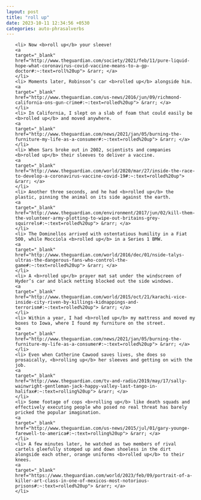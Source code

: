 ```yaml
---
layout: post
title: "roll up"
date: 2023-10-11 12:34:56 +0530
categories: auto-phrasalverbs
---
```

<ol>

    <li> Now <b>roll up</b> your sleeve!
    <a 
    target="_blank" 
    href="http://www.theguardian.com/society/2021/feb/11/pure-liquid-hope-what-coronavirus-covid-vaccine-means-to-a-gp-doctor#:~:text=roll%20up"> &rarr; </a>
    </li>
    <li> Moments later, Robinson’s car <b>rolled up</b> alongside him.
    <a 
    target="_blank" 
    href="http://www.theguardian.com/us-news/2016/jun/09/richmond-california-ons-gun-crime#:~:text=rolled%20up"> &rarr; </a>
    </li>
    <li> In California, I slept on a slab of foam that could easily be <b>rolled up</b> and moved anywhere.
    <a 
    target="_blank" 
    href="http://www.theguardian.com/news/2021/jan/05/burning-the-furniture-my-life-as-a-consumer#:~:text=rolled%20up"> &rarr; </a>
    </li>
    <li> When Sars broke out in 2002, scientists and companies <b>rolled up</b> their sleeves to deliver a vaccine.
    <a 
    target="_blank" 
    href="http://www.theguardian.com/world/2020/mar/27/inside-the-race-to-develop-a-coronavirus-vaccine-covid-19#:~:text=rolled%20up"> &rarr; </a>
    </li>
    <li> Another three seconds, and he had <b>rolled up</b> the plastic, pinning the animal on its side against the earth.
    <a 
    target="_blank" 
    href="http://www.theguardian.com/environment/2017/jun/02/kill-them-the-volunteer-army-plotting-to-wipe-out-britains-grey-squirrels#:~:text=rolled%20up"> &rarr; </a>
    </li>
    <li> The Dominellos arrived with ostentatious humility in a Fiat 500, while Mocciola <b>rolled up</b> in a Series 1 BMW.
    <a 
    target="_blank" 
    href="http://www.theguardian.com/world/2016/dec/01/nside-talys-ultras-the-dangerous-fans-who-control-the-game#:~:text=rolled%20up"> &rarr; </a>
    </li>
    <li> A <b>rolled up</b> prayer mat sat under the windscreen of Hyder’s car and black netting blocked out the side windows.
    <a 
    target="_blank" 
    href="http://www.theguardian.com/world/2015/oct/21/karachi-vice-inside-city-riven-by-killings-kidnappings-and-terrorism#:~:text=rolled%20up"> &rarr; </a>
    </li>
    <li> Within a year, I had <b>rolled up</b> my mattress and moved my boxes to Iowa, where I found my furniture on the street.
    <a 
    target="_blank" 
    href="http://www.theguardian.com/news/2021/jan/05/burning-the-furniture-my-life-as-a-consumer#:~:text=rolled%20up"> &rarr; </a>
    </li>
    <li> Even when Catherine Cawood saves lives, she does so prosaically, <b>rolling up</b> her sleeves and getting on with the job.
    <a 
    target="_blank" 
    href="http://www.theguardian.com/tv-and-radio/2019/may/17/sally-wainwright-gentleman-jack-happy-valley-last-tango-in-halifax#:~:text=rolling%20up"> &rarr; </a>
    </li>
    <li> Some footage of cops <b>rolling up</b> like death squads and effectively executing people who posed no real threat has barely pricked the popular imagination.
    <a 
    target="_blank" 
    href="http://www.theguardian.com/us-news/2015/jul/01/gary-younge-farewell-to-america#:~:text=rolling%20up"> &rarr; </a>
    </li>
    <li> A few minutes later, he watched as two members of rival cartels gleefully stomped up and down shoeless in the dirt alongside each other, orange uniforms <b>rolled up</b> to their knees.
    <a 
    target="_blank" 
    href="https://www.theguardian.com/world/2023/feb/09/portrait-of-a-killer-art-class-in-one-of-mexicos-most-notorious-prisons#:~:text=rolled%20up"> &rarr; </a>
    </li>